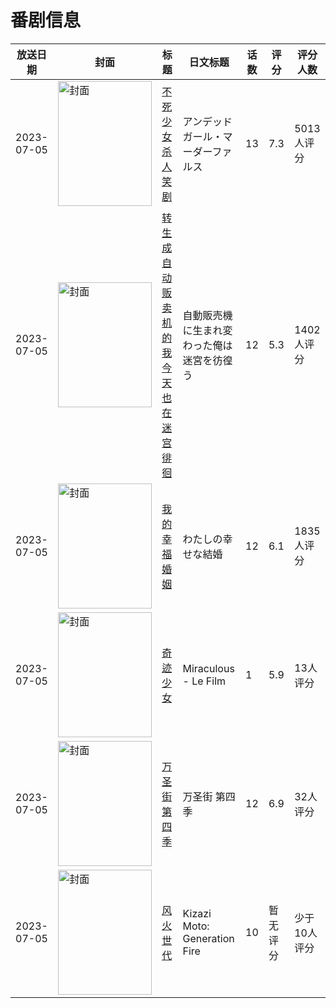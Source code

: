 # 番剧信息

|放送日期|封面|标题|日文标题|话数|评分|评分人数|
|---|---|---|---|---|---|---|
|2023-07-05|<img src="https://lain.bgm.tv/pic/cover/c/6b/c0/425591_Llbje.jpg" alt="封面" style="width:150px;height:200px;object-fit:cover;">|[不死少女 杀人笑剧](https://bangumi.tv/subject/425591)|アンデッドガール・マーダーファルス|13|7.3|5013人评分|
|2023-07-05|<img src="https://lain.bgm.tv/pic/cover/c/03/34/392973_87i5W.jpg" alt="封面" style="width:150px;height:200px;object-fit:cover;">|[转生成自动贩卖机的我今天也在迷宫徘徊](https://bangumi.tv/subject/392973)|自動販売機に生まれ変わった俺は迷宮を彷徨う|12|5.3|1402人评分|
|2023-07-05|<img src="https://lain.bgm.tv/pic/cover/c/5f/b1/377125_WRoZD.jpg" alt="封面" style="width:150px;height:200px;object-fit:cover;">|[我的幸福婚姻](https://bangumi.tv/subject/377125)|わたしの幸せな結婚|12|6.1|1835人评分|
|2023-07-05|<img src="https://lain.bgm.tv/pic/cover/c/3e/b6/447189_jo339.jpg" alt="封面" style="width:150px;height:200px;object-fit:cover;">|[奇迹少女](https://bangumi.tv/subject/447189)|Miraculous - Le Film|1|5.9|13人评分|
|2023-07-05|<img src="https://lain.bgm.tv/pic/cover/c/50/90/440072_94buz.jpg" alt="封面" style="width:150px;height:200px;object-fit:cover;">|[万圣街 第四季](https://bangumi.tv/subject/440072)|万圣街 第四季|12|6.9|32人评分|
|2023-07-05|<img src="https://lain.bgm.tv/pic/cover/c/5c/8a/443174_nn27f.jpg" alt="封面" style="width:150px;height:200px;object-fit:cover;">|[风火世代](https://bangumi.tv/subject/443174)|Kizazi Moto: Generation Fire|10|暂无评分|少于10人评分|
